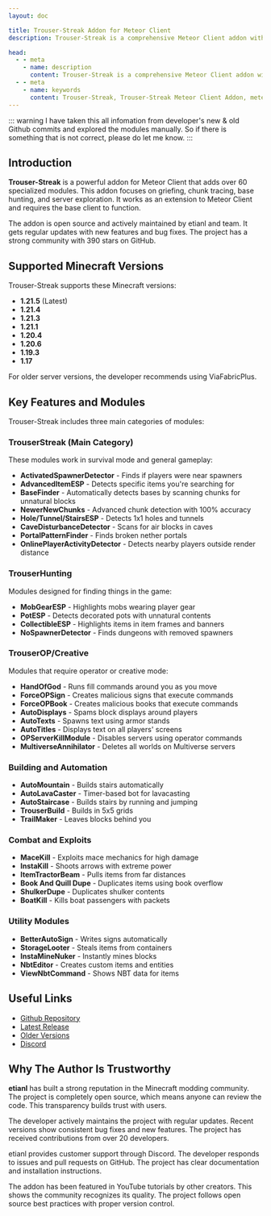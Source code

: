 ```yaml
---
layout: doc

title: Trouser-Streak Addon for Meteor Client
description: Trouser-Streak is a comprehensive Meteor Client addon with 60+ modules for griefing, base hunting, and chunk tracing in Minecraft.

head:
  - - meta
    - name: description
      content: Trouser-Streak is a comprehensive Meteor Client addon with 60+ modules for griefing, base hunting, and chunk tracing in Minecraft.
  - - meta
    - name: keywords
      content: Trouser-Streak, Trouser-Streak Meteor Client Addon, meteor client, meteor client addon, minecraft mods
---
```

::: warning
I have taken this all infomation from developer's new & old Github commits and explored the modules manually. So if there is something that is not correct, please do let me know.
:::

## Introduction

**Trouser-Streak** is a powerful addon for Meteor Client that adds over 60 specialized modules. This addon focuses on griefing, chunk tracing, base hunting, and server exploration. It works as an extension to Meteor Client and requires the base client to function.

The addon is open source and actively maintained by etianl and team. It gets regular updates with new features and bug fixes. The project has a strong community with 390 stars on GitHub.

## Supported Minecraft Versions

Trouser-Streak supports these Minecraft versions:

- **1.21.5** (Latest)
- **1.21.4**
- **1.21.3**
- **1.21.1**
- **1.20.4**
- **1.20.6**
- **1.19.3**
- **1.17**

For older server versions, the developer recommends using ViaFabricPlus.

## Key Features and Modules

Trouser-Streak includes three main categories of modules:

### TrouserStreak (Main Category)

These modules work in survival mode and general gameplay:

- **ActivatedSpawnerDetector** - Finds if players were near spawners
- **AdvancedItemESP** - Detects specific items you're searching for
- **BaseFinder** - Automatically detects bases by scanning chunks for unnatural blocks
- **NewerNewChunks** - Advanced chunk detection with 100% accuracy
- **Hole/Tunnel/StairsESP** - Detects 1x1 holes and tunnels
- **CaveDisturbanceDetector** - Scans for air blocks in caves
- **PortalPatternFinder** - Finds broken nether portals
- **OnlinePlayerActivityDetector** - Detects nearby players outside render distance

### TrouserHunting

Modules designed for finding things in the game:

- **MobGearESP** - Highlights mobs wearing player gear
- **PotESP** - Detects decorated pots with unnatural contents
- **CollectibleESP** - Highlights items in item frames and banners
- **NoSpawnerDetector** - Finds dungeons with removed spawners

### TrouserOP/Creative

Modules that require operator or creative mode:

- **HandOfGod** - Runs fill commands around you as you move
- **ForceOPSign** - Creates malicious signs that execute commands
- **ForceOPBook** - Creates malicious books that execute commands
- **AutoDisplays** - Spams block displays around players
- **AutoTexts** - Spawns text using armor stands
- **AutoTitles** - Displays text on all players' screens
- **OPServerKillModule** - Disables servers using operator commands
- **MultiverseAnnihilator** - Deletes all worlds on Multiverse servers

### Building and Automation

- **AutoMountain** - Builds stairs automatically
- **AutoLavaCaster** - Timer-based bot for lavacasting
- **AutoStaircase** - Builds stairs by running and jumping
- **TrouserBuild** - Builds in 5x5 grids
- **TrailMaker** - Leaves blocks behind you

### Combat and Exploits

- **MaceKill** - Exploits mace mechanics for high damage
- **InstaKill** - Shoots arrows with extreme power
- **ItemTractorBeam** - Pulls items from far distances
- **Book And Quill Dupe** - Duplicates items using book overflow
- **ShulkerDupe** - Duplicates shulker contents
- **BoatKill** - Kills boat passengers with packets

### Utility Modules

- **BetterAutoSign** - Writes signs automatically
- **StorageLooter** - Steals items from containers
- **InstaMineNuker** - Instantly mines blocks
- **NbtEditor** - Creates custom items and entities
- **ViewNbtCommand** - Shows NBT data for items

## Useful Links

* [Github Repository](https://github.com/etianl/Trouser-Streak)
* [Latest Release](https://github.com/etianl/Trouser-Streak/releases/latest)
* [Older Versions](https://github.com/etianl/Trouser-Streak/tags)
* [Discord](https://discord.gg/3RUjaRzdKv)

## Why The Author Is Trustworthy

**etianl** has built a strong reputation in the Minecraft modding community. The project is completely open source, which means anyone can review the code. This transparency builds trust with users.

The developer actively maintains the project with regular updates. Recent versions show consistent bug fixes and new features. The project has received contributions from over 20 developers.

etianl provides customer support through Discord. The developer responds to issues and pull requests on GitHub. The project has clear documentation and installation instructions.

The addon has been featured in YouTube tutorials by other creators. This shows the community recognizes its quality. The project follows open source best practices with proper version control.
